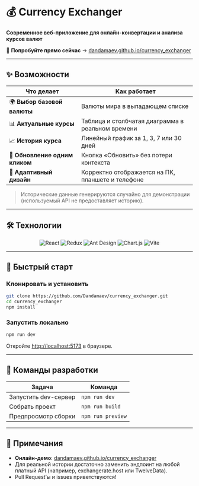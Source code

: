 # 💰 Currency Exchanger

**Современное веб-приложение для онлайн-конвертации и анализа курсов валют**

🚀 **Попробуйте прямо сейчас** → [dandamaev.github.io/currency_exchanger](https://dandamaev.github.io/currency_exchanger/)

---

## ✨ Возможности

| Что делает                     | Как работает                                      |
| ------------------------------ | ------------------------------------------------- |
| 🌍 **Выбор базовой валюты**    | Валюты мира в выпадающем списке                   |
| 📊 **Актуальные курсы**        | Таблица и столбчатая диаграмма в реальном времени |
| 📈 **История курса**           | Линейный график за 1, 3, 7 или 30 дней            |
| 🔄 **Обновление одним кликом** | Кнопка «Обновить» без потери контекста            |
| 🎨 **Адаптивный дизайн**       | Корректно отображается на ПК, планшете и телефоне |

> Исторические данные генерируются случайно для демонстрации (используемый API не предоставляет историю).

---

## 🛠️ Технологии

<p align="center">
  <img src="https://img.shields.io/badge/React-20232A?logo=react&logoColor=61DAFB" alt="React"/>
  <img src="https://img.shields.io/badge/Redux-764ABC?logo=redux&logoColor=white" alt="Redux"/>
  <img src="https://img.shields.io/badge/Ant%20Design-0170FE?logo=antdesign&logoColor=white" alt="Ant Design"/>
  <img src="https://img.shields.io/badge/Chart.js-FF6384?logo=recharts&logoColor=white" alt="Chart.js"/>
  <img src="https://img.shields.io/badge/Vite-646CFF?logo=vite&logoColor=white" alt="Vite"/>
</p>

---

## 🚀 Быстрый старт

### Клонировать и установить

```bash
git clone https://github.com/Dandamaev/currency_exchanger.git
cd currency_exchanger
npm install
```

### Запустить локально

```bash
npm run dev
```

Откройте [http://localhost:5173](http://localhost:5173) в браузере.

---

## 🧪 Команды разработки

| Задача               | Команда           |
| -------------------- | ----------------- |
| Запустить dev-сервер | `npm run dev`     |
| Собрать проект       | `npm run build`   |
| Предпросмотр сборки  | `npm run preview` |

---

## 📝 Примечания

- **Онлайн-демо**: [dandamaev.github.io/currency_exchanger](https://dandamaev.github.io/currency_exchanger)
- Для реальной истории достаточно заменить эндпоинт на любой платный API (например, exchangerate.host или TwelveData).
- Pull Request’ы и issues приветствуются!
